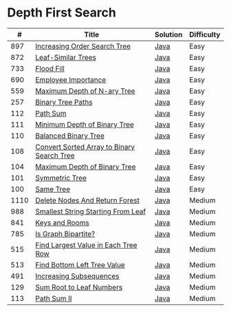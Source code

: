 Depth First Search
========

| # | Title | Solution | Difficulty |
|---| ----- | -------- | ---------- |
|897|[Increasing Order Search Tree](https://leetcode.com/problems/increasing-order-search-tree/)|[Java](src/easy/IncreasingOrderSearchTree.java)|Easy|
|872|[Leaf-Similar Trees](https://leetcode.com/problems/leaf-similar-trees/)|[Java](src/easy/LeafSimilarTrees.java)|Easy|
|733|[Flood Fill](https://leetcode.com/problems/flood-fill/)|[Java](src/easy/FloodFill.java)|Easy|
|690|[Employee Importance](https://leetcode.com/problems/employee-importance/)|[Java](src/easy/EmployeeImportance.java)|Easy|
|559|[Maximum Depth of N-ary Tree](https://leetcode.com/problems/maximum-depth-of-n-ary-tree/)|[Java](src/easy/MaximumDepthOfNAryTree.java)|Easy|
|257|[Binary Tree Paths](https://leetcode.com/problems/binary-tree-paths/)|[Java](src/easy/BinaryTreePaths.java)|Easy|
|112|[Path Sum](https://leetcode.com/problems/path-sum/)|[Java](src/easy/PathSum.java)|Easy|
|111|[Minimum Depth of Binary Tree](https://leetcode.com/problems/minimum-depth-of-binary-tree/)|[Java](src/easy/MinimumDepthOfBinaryTree.java)|Easy|
|110|[Balanced Binary Tree](https://leetcode.com/problems/balanced-binary-tree/)|[Java](src/easy/BalancedBinaryTree.java)|Easy|
|108|[Convert Sorted Array to Binary Search Tree](https://leetcode.com/problems/convert-sorted-array-to-binary-search-tree/)|[Java](src/easy/ConvertSortedArrayToBinarySearchTree.java)|Easy|
|104|[Maximum Depth of Binary Tree](https://leetcode.com/problems/maximum-depth-of-binary-tree/)|[Java](src/easy/MaximumDepthOfBinaryTree.java)|Easy|
|101|[Symmetric Tree](https://leetcode.com/problems/symmetric-tree/)|[Java](src/easy/SymmetricTree.java)|Easy|
|100|[Same Tree](https://leetcode.com/problems/same-tree/)|[Java](src/easy/SameTree.java)|Easy|
|1110|[Delete Nodes And Return Forest](https://leetcode.com/problems/delete-nodes-and-return-forest/)|[Java](src/medium/DeleteNodesAndReturnForest.java)|Medium|
|988|[Smallest String Starting From Leaf](https://leetcode.com/problems/smallest-string-starting-from-leaf/)|[Java](src/medium/SmallestStringStartingFromLeaf.java)|Medium|
|841|[Keys and Rooms](https://leetcode.com/problems/keys-and-rooms/)|[Java](src/medium/KeysAndRooms.java)|Medium|
|785|[Is Graph Bipartite?](https://leetcode.com/problems/is-graph-bipartite/)|[Java](src/medium/IsGraphBipartite.java)|Medium|
|515|[Find Largest Value in Each Tree Row](https://leetcode.com/problems/find-largest-value-in-each-tree-row/)|[Java](src/medium/FindLargestValueInEachTreeRow.java)|Medium|
|513|[Find Bottom Left Tree Value](https://leetcode.com/problems/find-bottom-left-tree-value/)|[Java](src/medium/FindBottomLeftTreeValue.java)|Medium|
|491|[Increasing Subsequences](https://leetcode.com/problems/increasing-subsequences/)|[Java](src/medium/IncreasingSubsequences.java)|Medium|
|129|[Sum Root to Leaf Numbers](https://leetcode.com/problems/sum-root-to-leaf-numbers/)|[Java](src/medium/SumRootToLeafNumbers.java)|Medium|
|113|[Path Sum II](https://leetcode.com/problems/path-sum-ii/)|[Java](src/medium/PathSumII.java)|Medium|

